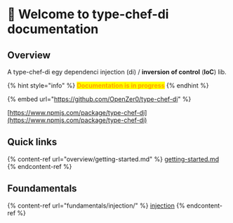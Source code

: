 # 👋 Welcome to type-chef-di documentation

## Overview

A type-chef-di egy dependenci injection (di) /  **inversion of control** (**IoC**) lib.&#x20;

{% hint style="info" %}
<mark style="color:orange;">**Documentation is in progress**</mark>
{% endhint %}

{% embed url="https://github.com/OpenZer0/type-chef-di" %}

[https://www.npmjs.com/package/type-chef-di](https://www.npmjs.com/package/type-chef-di)

## Quick links

{% content-ref url="overview/getting-started.md" %}
[getting-started.md](overview/getting-started.md)
{% endcontent-ref %}



## Foundamentals

{% content-ref url="fundamentals/injection/" %}
[injection](fundamentals/injection/)
{% endcontent-ref %}
